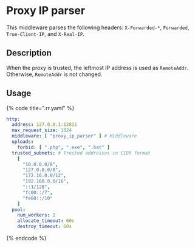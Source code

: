 # Proxy IP parser

This middleware parses the following headers: `X-Forwarded-*`, `Forwarded`, `True-Client-IP`, and `X-Real-IP`.

## Description
When the proxy is trusted, the leftmost IP address is used as `RemoteAddr`. Otherwise, `RemoteAddr` is not changed.

## Usage

{% code title=".rr.yaml" %}

```yaml
http:
  address: 127.0.0.1:12811
  max_request_size: 1024
  middleware: [ "proxy_ip_parser" ] # Middleware
  uploads:
    forbid: [ ".php", ".exe", ".bat" ]
  trusted_subnets: # Trusted addresses in CIDR format
    [
      "10.0.0.0/8",
      "127.0.0.0/8",
      "172.16.0.0/12",
      "192.168.0.0/16",
      "::1/128",
      "fc00::/7",
      "fe80::/10"
    ]
  pool:
    num_workers: 2
    allocate_timeout: 60s
    destroy_timeout: 60s
```

{% endcode %}
